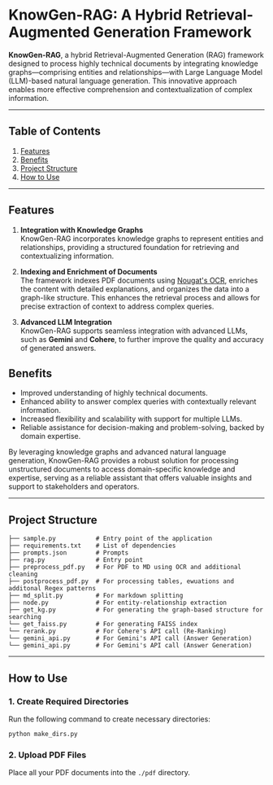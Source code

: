 
# KnowGen-RAG: A Hybrid Retrieval-Augmented Generation Framework

**KnowGen-RAG**, a hybrid Retrieval-Augmented Generation (RAG) framework designed to process highly technical documents by integrating knowledge graphs—comprising entities and relationships—with Large Language Model (LLM)-based natural language generation. This innovative approach enables more effective comprehension and contextualization of complex information.

---

## Table of Contents

1. [Features](#features)  
2. [Benefits](#benefits)  
3. [Project Structure](#project-structure)  
4. [How to Use](#how-to-use)  


---


## Features

1. **Integration with Knowledge Graphs**  
   KnowGen-RAG incorporates knowledge graphs to represent entities and relationships, providing a structured foundation for retrieving and contextualizing information.

2. **Indexing and Enrichment of Documents**  
   The framework indexes PDF documents using [Nougat's OCR](https://github.com/facebookresearch/nougat), enriches the content with detailed explanations, and organizes the data into a graph-like structure. This enhances the retrieval process and allows for precise extraction of context to address complex queries.

3. **Advanced LLM Integration**  
   KnowGen-RAG supports seamless integration with advanced LLMs, such as **Gemini** and **Cohere**, to further improve the quality and accuracy of generated answers.


## Benefits

- Improved understanding of highly technical documents.
- Enhanced ability to answer complex queries with contextually relevant information.
- Increased flexibility and scalability with support for multiple LLMs.
- Reliable assistance for decision-making and problem-solving, backed by domain expertise.

By leveraging knowledge graphs and advanced natural language generation, KnowGen-RAG provides a robust solution for processing unstructured documents to access domain-specific knowledge and expertise, serving as a reliable assistant that offers valuable insights and support to stakeholders and operators.

---

## Project Structure

```plaintext
├── sample.py           # Entry point of the application
├── requirements.txt    # List of dependencies
├── prompts.json        # Prompts
├── rag.py              # Entry point
├── preprocess_pdf.py   # For PDF to MD using OCR and additional cleaning
├── postprocess_pdf.py  # For processing tables, ewuations and additonal Regex patterns
├── md_split.py         # For markdown splitting
├── node.py             # For entity-relationship extraction
├── get_kg.py           # For generating the graph-based structure for searching
└── get_faiss.py        # For generating FAISS index
└── rerank.py           # For Cohere's API call (Re-Ranking)
└── gemini_api.py       # For Gemini's API call (Answer Generation)
└── gemini_api.py       # For Gemini's API call (Answer Generation)
```

---

## How to Use 
### 1. Create Required Directories
Run the following command to create necessary directories:

```sh
python make_dirs.py
```

### 2. Upload PDF Files
Place all your PDF documents into the `./pdf` directory.






 


